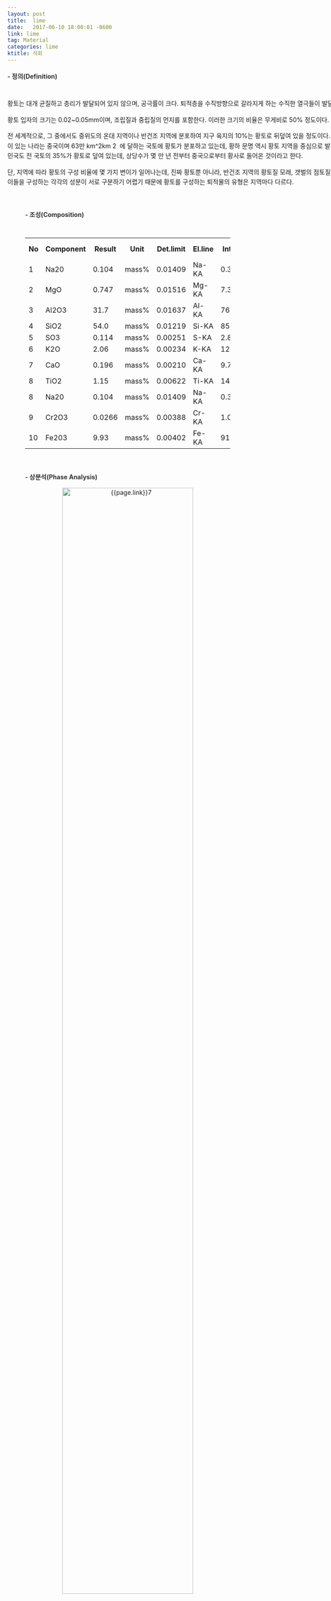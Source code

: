```yaml
---
layout: post
title:  lime
date:   2017-06-10 18:00:01 -0600
link: lime
tag: Material
categories: lime
ktitle: 석회
---
```


<style>

h4{
	
text-align: left;
margin-left:0px;
margin-bottom:5px;
margin-top:18px;
color:#333;
}

p{

	line-height: 160%;
	text-align: left;
}

</style>
<div style="width:900px; margin:0px  auto">


<h4 style="margin-bottom:8px">- 정의(Definition)</h4><br>


<p style="line-height: 180%">황토는 대개 균질하고 층리가 발달되어 있지 않으며, 공극률이 크다. 퇴적층을 수직방향으로 갈라지게 하는 수직한 열극들이 발달해 있는 것이 특징.

황토 입자의 크기는 0.02~0.05mm이며, 조립질과 중립질의 먼지를 포함한다. 이러한 크기의 비율은 무게비로 50% 정도이다. 

전 세계적으로, 그 중에서도 중위도의 온대 지역이나 반건조 지역에 분포하여 지구 육지의 10%는 황토로 뒤덮여 있을 정도이다. 국가 중에서 가장 황토가 많이 있는 나라는 중국이며 63만 km^2km
​2
​​ 에 달하는 국토에 황토가 분포하고 있는데, 황하 문명 역시 황토 지역을 중심으로 발전하였다고 한다. 물론 대한민국도 전 국토의 35%가 황토로 덮여 있는데, 상당수가 몇 만 년 전부터 중국으로부터 황사로 들어온 것이라고 한다.

단, 지역에 따라 황토의 구성 비율에 몇 가지 변이가 일어나는데, 진짜 황토뿐 아니라, 반건조 지역의 황토질 모래, 갯벌의 점토질 황토 등 다양한 계열이 있다. 이들을 구성하는 각각의 성분이 서로 구분하기 어렵기 때문에 황토를 구성하는 퇴적물의 유형은 지역마다 다르다.

</p>	
</div>	

<br>

<div style="text-align:center; margin:20px 0px 30px 40px; display: block;">

<h4 style="margin-bottom:10px">- 조성(Composition)</h4><br>
<table>
<tr>
	<th>No</th>
	<th>Component</th>
	<th>Result</th>
	<th>Unit</th>
	<th>Det.limit</th>
	<th>El.line</th>
	<th>Intensity</th>
	<th>w/o normal</th>
</tr>

<tr>
	<td>1</td>
	<td>Na20</td>
	<td>0.104</td>
	<td>mass%</td>
	<td>0.01409</td>
	<td>Na-KA</td>
	<td>0.3872</td>
	<td>0.0924</td>
</tr>

<tr>
	<td>2</td>
	<td>MgO</td>
	<td>0.747</td>
	<td>mass%</td>
	<td>0.01516</td>
	<td>Mg-KA</td>
	<td>7.3186</td>
	<td>0.6651</td>
</tr>

<tr>
	<td>3</td>
	<td>Al2O3</td>
	<td>31.7</td>
	<td>mass%</td>
	<td>0.01637</td>
	<td>Al-KA</td>
	<td>764.5741</td>
	<td>28.2188</td>
</tr>

<tr class="table_highlight" >
	<td>4</td>
	<td>SiO2</td>
	<td>54.0</td>
	<td>mass%</td>
	<td>0.01219</td>
	<td>Si-KA</td>
	<td>851.5258</td>
	<td>48.1139</td>
</tr>

<tr>
	<td>5</td>
	<td>SO3</td>
	<td>0.114</td>
	<td>mass%</td>
	<td>0.00251</td>
	<td>S-KA</td>
	<td>2.8283</td>
	<td>0.1013</td>
</tr>

<tr>
	<td>6</td>
	<td>K2O</td>
	<td>2.06</td>
	<td>mass%</td>
	<td>0.00234</td>
	<td>K-KA</td>
	<td>122.8162</td>
	<td>1.8368</td>
</tr>

<tr>
	<td>7</td>
	<td>CaO</td>
	<td>0.196</td>
	<td>mass%</td>
	<td>0.00210</td>
	<td>Ca-KA</td>
	<td>9.7897</td>
	<td>0.1744</td>
</tr>
<tr>
	<td>8</td>
	<td>TiO2</td>
	<td>1.15</td>
	<td>mass%</td>
	<td>0.00622</td>
	<td>Ti-KA</td>
	<td>14.7502</td>
	<td>1.0202</td>
</tr>

<tr>
	<td>8</td>
	<td>Na20</td>
	<td>0.104</td>
	<td>mass%</td>
	<td>0.01409</td>
	<td>Na-KA</td>
	<td>0.3872</td>
	<td>0.0924</td>
</tr>

<tr class="table_second">
	<td>9</td>
	<td>Cr2O3</td>
	<td>0.0266</td>
	<td>mass%</td>
	<td>0.00388</td>
	<td>Cr-KA</td>
	<td>1.0869</td>
	<td>0.0237</td>
</tr>

<tr>
	<td>10</td>
	<td>Fe203</td>
	<td>9.93</td>
	<td>mass%</td>
	<td>0.00402</td>
	<td>Fe-KA</td>
	<td>912.9433</td>
	<td>8.8503</td>
</tr> 

</table>

<br>

<h4 style="margin-bottom:15px; margin-top:20px">- 상분석(Phase Analysis)</h4>
<img src="{{site.baseurl}}/post_images/{{page.link}}7.jpg" style="width:80%" alt="{{page.link}}7">

<table style="width:841px; margin:30px 30px 20px 20px; margin-top:25px">
	<tr>
		<th style="width:70%px">Mateiral</th>
		<th style="width:30%">Data</th>
	</tr>

	<tr>
		<td>Quartz low</td>
		<td>59.9%</td>
	</tr>

		<tr>
		<td>Pyrophylite(Subcell)</td>
		<td>36.4</td>
	</tr>

		<tr class="table_highlight">
		<td>Chirstobalite</td>
		<td>0.5%</td>
	</tr>

		<tr>
		<td>Aluminum Phosphate(v)</td>
		<td>Ht 3.2%</td>
	</tr>

</table>


<br>

<h4 style="margin-top:28px" >- 형상(Morphlogy)</h4>
<br>
<div class="morphlogy">

<div style="display: flex; width: 500px; margin:0px auto"  >
	<img src="{{stie.baseurl}}/post_images/{{page.link}}3.jpg" alt="{{page.link}}3.jpg">
	<img src="{{stie.baseurl}}/post_images/{{page.link}}4.jpg" alt="{{page.link}}4.jpg">
</div>

<div style="display: flex; width: 500px; margin:0px auto">
	<img src="{{stie.baseurl}}/post_images/{{page.link}}5.jpg" alt="{{page.link}}5.jpg">
	<img src="{{stie.baseurl}}/post_images/{{page.link}}6.jpg" alt="{{page.link}}6.jpg">
	</div>
</div>

<h4 style="margin-top:54px">- 크기(Size Distribution)</h4>
	
<img src="{{site.baseurl}}/post_images/{{page.link}}2.jpg" style="width:80%" alt="{{page.link}}2">

<table style="width:841px; margin:10px 30px 50px 20px;">
	<tr>
		<th style="width:70%px">Volume</th>
		<th style="width:30%">Data</th>
	</tr>

	<tr>
		<td>Maximum Volume</td>
		<td>59.9%</td>
	</tr>

		<tr>
		<td>Minum Volume</td>
		<td>36.4</td>
	</tr>

		<tr class="table_highlight">
		<td>Average Volume</td>
		<td>0.5%</td>
	</tr>

		<tr>
		<td>Medium Volume</td>
		<td>Ht 3.2%</td>
	</tr>

</table>

</div>


<script>
	
$(document).ready(
	function(){
$('#information').find('a').css("color","purple");
})

</script>
